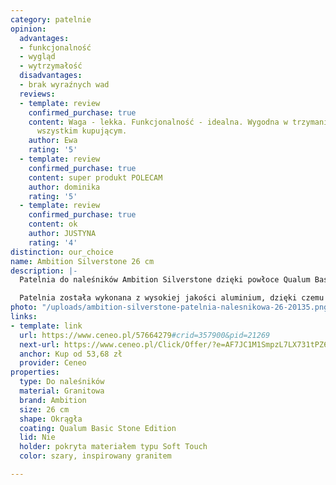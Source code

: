 ```yaml
---
category: patelnie
opinion:
  advantages:
  - funkcjonalność
  - wygląd
  - wytrzymałość
  disadvantages:
  - brak wyraźnych wad
  reviews:
  - template: review
    confirmed_purchase: true
    content: Waga - lekka. Funkcjonalność - idealna. Wygodna w trzymaniu. Polecam
      wszystkim kupującym.
    author: Ewa
    rating: '5'
  - template: review
    confirmed_purchase: true
    content: super produkt POLECAM
    author: dominika
    rating: '5'
  - template: review
    confirmed_purchase: true
    content: ok
    author: JUSTYNA
    rating: '4'
distinction: our_choice
name: Ambition Silverstone 26 cm
description: |-
  Patelnia do naleśników Ambition Silverstone dzięki powłoce Qualum Basic Stone Edition błyskawicznie się nagrzewa, zużywając do tego znacznie mniej energii niż standardowo. Jest nie tylko praktyczna, ale również wygląda solidnie. Jej unikatowy design inspirowany naturalnym granitem czyni z niej akcesorium domowe idealne na prezent.

  Patelnia została wykonana z wysokiej jakości aluminium, dzięki czemu jest odporna na wszelkie zarysowania i odkształcenia. Wysokość patelni wynosi zaledwie 2,5 cm, co znacznie ułatwia zdejmowanie z niej gotowych, usmażonych naleśników, a jedzenie nie przywiera do jej powierzchni w trakcie smażenia. Rączka patelni została pokryta materiałami typu Soft Touch, co gwarantuje wygodne trzymanie w dłoni. Producent przystosował patelnie do użytku na wszystkich powierzchniach grzewczych - także z uwzględnieniem płyty indukcyjnej.
photo: "/uploads/ambition-silverstone-patelnia-nalesnikowa-26-20135.png"
links:
- template: link
  url: https://www.ceneo.pl/57664279#crid=357900&pid=21269
  next-url: https://www.ceneo.pl/Click/Offer/?e=AF7JC1M1SmpzL7LX731tPZ6Ax8bB3BvagyNz02gre7KOnsoagfuVQHvRApjz5KVXdUR_yuTQ2TPkUamJV0BS44wpmi9cQSszaDhCSai6laebWNybfffD6q9p-Zd8oj1SfEf-1XpAt61IgAkipf1wkOh81gicfa3OhNvj0F1xelLh52byKcuVC6N5SlIJwCalaNr5WVtIze9FpNFgCkXi5kgzmIxIVqjOpVBMwlkFDd0rPU-afU4aAv_F5Wh_f6kjpVBMwlkFDd2lUEzCWQUN3WaT7pQuXTeZcg2QAGkw7wGnlXU7aMNTpboakllzTmT1Kt7EY1jjQLDhIieUVTGZ4LpUcyh23iLR4o8yylMXQph00X8FYCPz2qB-VsKS0X1uSmlrbNMC3Xo_x-GY2zB2bQ==&a=2&rc=notset
  anchor: Kup od 53,68 zł
  provider: Ceneo
properties:
  type: Do naleśników
  material: Granitowa
  brand: Ambition
  size: 26 cm
  shape: Okrągła
  coating: Qualum Basic Stone Edition
  lid: Nie
  holder: pokryta materiałem typu Soft Touch
  color: szary, inspirowany granitem

---
```

